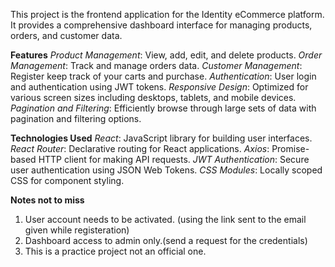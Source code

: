 This project is the frontend application for the Identity eCommerce platform. It provides a comprehensive dashboard interface for managing products, orders, and customer data.


**Features**
*Product Management*: View, add, edit, and delete products.
*Order Management*: Track and manage orders data.
*Customer Management*: Register keep track of your carts and purchase.
*Authentication*: User login and authentication using JWT tokens.
*Responsive Design*: Optimized for various screen sizes including desktops, tablets, and mobile devices.
*Pagination and Filtering*: Efficiently browse through large sets of data with pagination and filtering options.


**Technologies Used**
*React*: JavaScript library for building user interfaces.
*React Router*: Declarative routing for React applications.
*Axios*: Promise-based HTTP client for making API requests.
*JWT Authentication*: Secure user authentication using JSON Web Tokens.
*CSS Modules*: Locally scoped CSS for component styling.


**Notes not to miss**

1. User account needs to be activated. (using the link sent to the email given while registeration)
2. Dashboard access to admin only.(send a request for the credentials)
3. This is a practice project not an official one.

